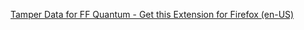 
[Tamper Data for FF Quantum - Get this Extension for Firefox (en-US)](https://addons.mozilla.org/en-US/firefox/addon/tamper-data-for-ff-quantum)
